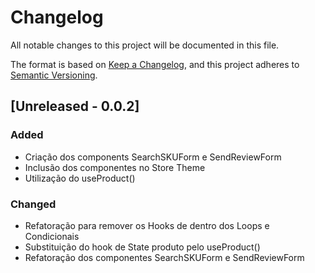 # Changelog

All notable changes to this project will be documented in this file.

The format is based on [Keep a Changelog](https://keepachangelog.com/en/1.0.0/),
and this project adheres to [Semantic Versioning](https://semver.org/spec/v2.0.0.html).

## [Unreleased - 0.0.2]

### Added
- Criação dos components SearchSKUForm e SendReviewForm
- Inclusão dos componentes no Store Theme
- Utilização do useProduct()

### Changed
- Refatoração para remover os Hooks de dentro dos Loops e Condicionais
- Substituição do hook de State produto pelo useProduct()
- Refatoração dos componentes SearchSKUForm e SendReviewForm